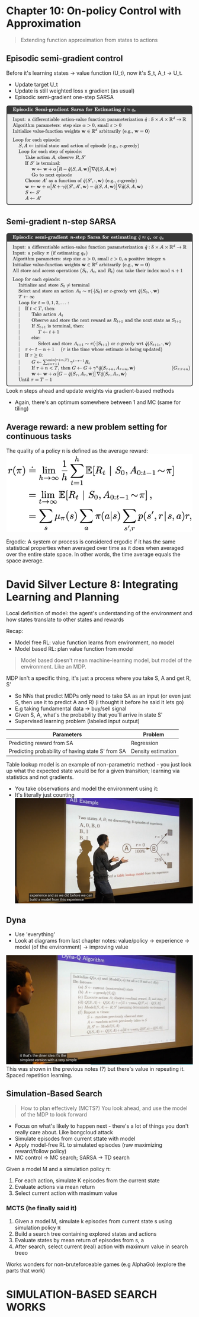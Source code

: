# Chapter 10: On-policy Control with Approximation
> Extending function approximation from states to actions

## Episodic semi-gradient control
Before it's learning states -> value function (U_t), now it's S_t, A_t -> U_t.
* Update target U_t 
* Update is still weighted loss x gradient (as usual)
* Episodic semi-gradient one-step SARSA

![episodicsgsarsa](src/episodicsgsarsa.png)

## Semi-gradient n-step SARSA
![enssarsa](src/enssarsa.png)
Look n steps ahead and update weights via gradient-based methods
* Again, there's an optimum somewhere between 1 and MC (same for tiling)

## Average reward: a new problem setting for continuous tasks
The quality of a policy π is defined as the average reward:
![avgr](src/avgr.png)

Ergodic: A system or process is considered ergodic if it has the same statistical properties when averaged over time as it does when averaged over the entire state space. In other words, the time average equals the space average.

# David Silver Lecture 8: Integrating Learning and Planning
Local definition of model: the agent's understanding of the environment and how states translate to other states and rewards

Recap:
* Model free RL: value function learns from environment, no model
* Model based RL: plan value function from model

> Model based doesn't mean machine-learning model, but model of the environment. Like an MDP. 

MDP isn't a specific thing, it's just a process where you take S, A and get R, S'
* So NNs that predict MDPs only need to take SA as an input (or even just S, then use it to predict A and R) (i thought it before he said it lets go)
* E.g taking fundamental data -> buy/sell signal
* Given S, A, what's the probability that you'll arrive in state S'
* Supervised learning problem (labeled input output)

|Parameters|Problem|
|-|-|
|Predicting reward from SA|Regression|
|Predicting probability of having state S' from SA|Density estimation|

Table lookup model is an example of non-parametric method - you just look up what the expected state would be for a given transition; learning via statistics and not gradients.
* You take observations and model the environment using it:
* It's literally just counting
![m2e](src/m2e.png)

## Dyna
* Use 'everything'
* Look at diagrams from last chapter notes:  value/policy -> experience -> model (of the environment) -> improving value

![thedynaidea](src/thedynaidea.png)
This was shown in the previous notes (?) but there's value in repeating it. Spaced repetition learning.

## Simulation-Based Search
> How to plan effectively (MCTS?)
You look ahead, and use the model of the MDP to look forward
* Focus on what's likely to happen next - there's a lot of things you don't really care about. Like bongcloud attack
* Simulate episodes from current sttate with model
* Apply model-free RL to simulated episodes (raw maximizing reward/follow policy)
* MC control -> MC search; SARSA -> TD search

Given a model M and a simulation policy π:
1. For each action, simulate K episodes from the current state
2. Evaluate actions via mean return
3. Select current action with maximum value

### MCTS (he finally said it)
1. Given a model M, simulate k episodes from current state s using simulation policy π
2. Build a search tree containing explored states and actions
3. Evaluate states by mean return of episodes from s, a
4. After search, select current (real) action with maximum value in search treeo

Works wonders for non-bruteforceable games (e.g AlphaGo) (explore the parts that work)

# SIMULATION-BASED SEARCH WORKS


